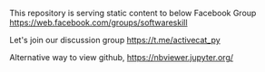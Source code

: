 This repository is serving static content to below Facebook Group https://web.facebook.com/groups/softwareskill

Let's join our discussion group https://t.me/activecat_py 

Alternative way to view github, 
 https://nbviewer.jupyter.org/